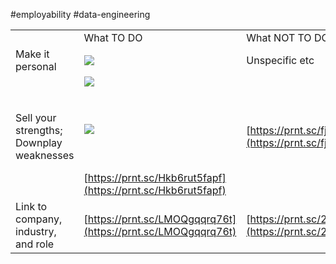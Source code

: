 #employability #data-engineering 

|                                          |                                                                                                                                                                                                                                                                                                                                                                                                                                                                                                                                                                                        |                                                              |
| ---------------------------------------- | -------------------------------------------------------------------------------------------------------------------------------------------------------------------------------------------------------------------------------------------------------------------------------------------------------------------------------------------------------------------------------------------------------------------------------------------------------------------------------------------------------------------------------------------------------------------------------------- | ------------------------------------------------------------ |
|                                          | What TO DO                                                                                                                                                                                                                                                                                                                                                                                                                                                                                                                                                                             | What NOT TO DO                                               |
| Make it personal                         | ![](https://lh7-us.googleusercontent.com/docsz/AD_4nXcLg10O7KotQqCIgLoMpsLXYlZPSuHylJU2z4-GT8eakA134mLCwJX5kjcU5GN3v0A6oGweOm5mm4xjo-uuN38TYN9HrqfLS-agw9wceLGPe2u4V4Zl06U3dqaPYOwB4rQ0k37h39GYXRpROn0mE21z2_q5?key=SBk56ejiQcWV44fUmVb4hw)                                                                                                                                                                                                                                                                                                                                            | Unspecific etc                                               |
| Sell your strengths; Downplay weaknesses | ![](https://lh7-us.googleusercontent.com/docsz/AD_4nXeDirgMoJh703Z9J_AzIk0Fnv3ZiHOipcsECbCAlvxXVFGf0xBdODoR8aJM5ju6KqEDeQxNBRTW5IPpZ2yrqN1-Gj5WjExNxG6y8AqJ0BWE1PI30QTkxsKuin2qYQUkrdpBxOqlUmbzQBZtMdkWaeMfLCPr?key=SBk56ejiQcWV44fUmVb4hw)<br><br>  <br><br>![](https://lh7-us.googleusercontent.com/docsz/AD_4nXcLYbN_6YRbWgEDTKO8oTwqim_gRSdlv8QfGqhV93DY4nP610kljQLj4k0QE0PSUiG759aPDFC1qxxuDeq1jr49soEu-EWtMAneX0GT-JGWy7fW-DppPQTWSC-iu9dhTXAKGp-kGJuGUFxwtlRcY7uGobzf?key=SBk56ejiQcWV44fUmVb4hw)<br><br>  <br><br>[https://prnt.sc/Hkb6rut5fapf](https://prnt.sc/Hkb6rut5fapf) | [https://prnt.sc/fjWeKCkj7KWI](https://prnt.sc/fjWeKCkj7KWI) |
| Link to company, industry, and role      | [https://prnt.sc/LMOQgqqrq76t](https://prnt.sc/LMOQgqqrq76t)                                                                                                                                                                                                                                                                                                                                                                                                                                                                                                                           | [https://prnt.sc/2iP6R4NOLV2r](https://prnt.sc/2iP6R4NOLV2r) |

  